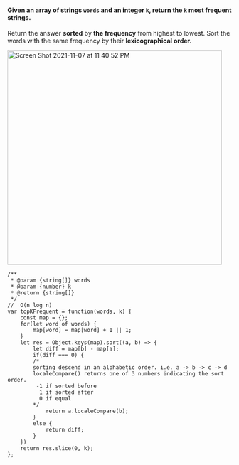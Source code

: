 #### Given an array of strings `words` and an integer `k`, return the `k` most frequent strings.

Return the answer **sorted** by **the frequency** from highest to lowest. Sort the words with the same frequency by their **lexicographical order.**

<img width="482" alt="Screen Shot 2021-11-07 at 11 40 52 PM" src="https://user-images.githubusercontent.com/37787994/140695569-19b04861-cb4a-484c-bcf5-0ee9961e77cb.png">

```JS
/**
 * @param {string[]} words
 * @param {number} k
 * @return {string[]}
 */
//  O(n log n)
var topKFrequent = function(words, k) {
    const map = {};
    for(let word of words) {
        map[word] = map[word] + 1 || 1;
    }
    let res = Object.keys(map).sort((a, b) => {
        let diff = map[b] - map[a];
        if(diff === 0) {
        /*
        sorting descend in an alphabetic order. i.e. a -> b -> c -> d
        localeCompare() returns one of 3 numbers indicating the sort order.
         -1 if sorted before
          1 if sorted after
          0 if equal
        */
            return a.localeCompare(b);
        }
        else {
            return diff;
        }
    })
    return res.slice(0, k);
};
```
